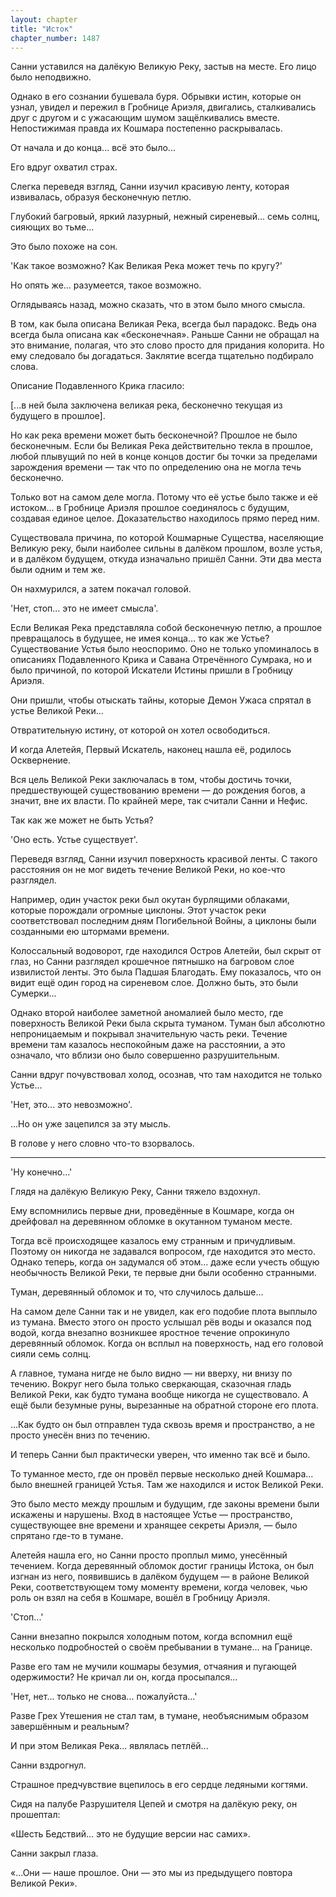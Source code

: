 ```yaml
---
layout: chapter
title: "Исток"
chapter_number: 1487
---
```




Санни уставился на далёкую Великую Реку, застыв на месте. Его лицо было неподвижно.

Однако в его сознании бушевала буря. Обрывки истин, которые он узнал, увидел и пережил в Гробнице Ариэля, двигались, сталкивались друг с другом и с ужасающим шумом защёлкивались вместе. Непостижимая правда их Кошмара постепенно раскрывалась.

От начала и до конца... всё это было...

Его вдруг охватил страх.

Слегка переведя взгляд, Санни изучил красивую ленту, которая извивалась, образуя бесконечную петлю.

Глубокий багровый, яркий лазурный, нежный сиреневый... семь солнц, сияющих во тьме...

Это было похоже на сон.

'Как такое возможно? Как Великая Река может течь по кругу?'

Но опять же... разумеется, такое возможно.

Оглядываясь назад, можно сказать, что в этом было много смысла.

В том, как была описана Великая Река, всегда был парадокс. Ведь она всегда была описана как «бесконечная». Раньше Санни не обращал на это внимание, полагая, что это слово просто для придания колорита. Но ему следовало бы догадаться. Заклятие всегда тщательно подбирало слова.

Описание Подавленного Крика гласило:

[...в ней была заключена великая река, бесконечно текущая из будущего в прошлое].

Но как река времени может быть бесконечной? Прошлое не было бесконечным. Если бы Великая Река действительно текла в прошлое, любой плывущий по ней в конце концов достиг бы точки за пределами зарождения времени — так что по определению она не могла течь бесконечно.

Только вот на самом деле могла. Потому что её устье было также и её истоком... в Гробнице Ариэля прошлое соединялось с будущим, создавая единое целое. Доказательство находилось прямо перед ним.

Существовала причина, по которой Кошмарные Существа, населяющие Великую реку, были наиболее сильны в далёком прошлом, возле устья, и в далёком будущем, откуда изначально пришёл Санни. Эти два места были одним и тем же.

Он нахмурился, а затем покачал головой.

'Нет, стоп... это не имеет смысла'.

Если Великая Река представляла собой бесконечную петлю, а прошлое превращалось в будущее, не имея конца... то как же Устье? Существование Устья было неоспоримо. Оно не только упоминалось в описаниях Подавленного Крика и Савана Отречённого Сумрака, но и было причиной, по которой Искатели Истины пришли в Гробницу Ариэля.

Они пришли, чтобы отыскать тайны, которые Демон Ужаса спрятал в устье Великой Реки...

Отвратительную истину, от которой он хотел освободиться.

И когда Алетейя, Первый Искатель, наконец нашла её, родилось Осквернение.

Вся цель Великой Реки заключалась в том, чтобы достичь точки, предшествующей существованию времени — до рождения богов, а значит, вне их власти. По крайней мере, так считали Санни и Нефис.

Так как же может не быть Устья?

'Оно есть. Устье существует'.

Переведя взгляд, Санни изучил поверхность красивой ленты. С такого расстояния он не мог видеть течение Великой Реки, но кое-что разглядел.

Например, один участок реки был окутан бурлящими облаками, которые порождали огромные циклоны. Этот участок реки соответствовал последним дням Погибельной Войны, а циклоны были созданными ею штормами времени.

Колоссальный водоворот, где находился Остров Алетейи, был скрыт от глаз, но Санни разглядел крошечное пятнышко на багровом слое извилистой ленты. Это была Падшая Благодать. Ему показалось, что он видит ещё один город на сиреневом слое. Должно быть, это были Сумерки...

Однако второй наиболее заметной аномалией было место, где поверхность Великой Реки была скрыта туманом. Туман был абсолютно непроницаемым и покрывал значительную часть реки. Течение времени там казалось неспокойным даже на расстоянии, а это означало, что вблизи оно было совершенно разрушительным.

Санни вдруг почувствовал холод, осознав, что там находится не только Устье...

'Нет, это... это невозможно'.

...Но он уже зацепился за эту мысль.

В голове у него словно что-то взорвалось.

***

'Ну конечно...'

Глядя на далёкую Великую Реку, Санни тяжело вздохнул.

Ему вспомнились первые дни, проведённые в Кошмаре, когда он дрейфовал на деревянном обломке в окутанном туманом месте.

Тогда всё происходящее казалось ему странным и причудливым. Поэтому он никогда не задавался вопросом, где находится это место. Однако теперь, когда он задумался об этом... даже если учесть общую необычность Великой Реки, те первые дни были особенно странными.

Туман, деревянный обломок и то, что случилось дальше...

На самом деле Санни так и не увидел, как его подобие плота выплыло из тумана. Вместо этого он просто услышал рёв воды и оказался под водой, когда внезапно возникшее яростное течение опрокинуло деревянный обломок. Когда он всплыл на поверхность, над его головой сияли семь солнц.

А главное, тумана нигде не было видно — ни вверху, ни внизу по течению. Вокруг него была только сверкающая, сказочная гладь Великой Реки, как будто тумана вообще никогда не существовало. А ещё были безумные руны, вырезанные на обратной стороне его плота.

...Как будто он был отправлен туда сквозь время и пространство, а не просто унесён вниз по течению.

И теперь Санни был практически уверен, что именно так всё и было.

То туманное место, где он провёл первые несколько дней Кошмара... было внешней границей Устья. Там же находился и исток Великой Реки.

Это было место между прошлым и будущим, где законы времени были искажены и нарушены. Вход в настоящее Устье — пространство, существующее вне времени и хранящее секреты Ариэля, — было спрятано где-то в тумане.

Алетейя нашла его, но Санни просто проплыл мимо, унесённый течением. Когда деревянный обломок достиг границы Истока, он был изгнан из него, появившись в далёком будущем — в районе Великой Реки, соответствующем тому моменту времени, когда человек, чью роль он взял на себя в Кошмаре, вошёл в Гробницу Ариэля.

'Стоп...'

Санни внезапно покрылся холодным потом, когда вспомнил ещё несколько подробностей о своём пребывании в тумане... на Границе.

Разве его там не мучили кошмары безумия, отчаяния и пугающей одержимости? Не кричал ли он, когда просыпался...

'Нет, нет... только не снова... пожалуйста...'

Разве Грех Утешения не стал там, в тумане, необъяснимым образом завершённым и реальным?

И при этом Великая Река... являлась петлёй...

Санни вздрогнул.

Страшное предчувствие вцепилось в его сердце ледяными когтями.

Сидя на палубе Разрушителя Цепей и смотря на далёкую реку, он прошептал:

«Шесть Бедствий... это не будущие версии нас самих».

Санни закрыл глаза.

«...Они — наше прошлое. Они — это мы из предыдущего повтора Великой Реки».

